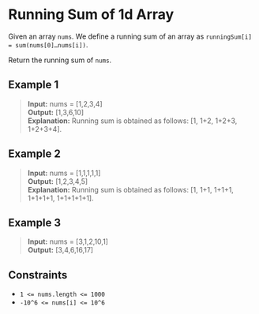 # Running Sum of 1d Array

Given an array `nums`. We define a running sum of an array as `runningSum[i] = sum(nums[0]…nums[i])`.

Return the running sum of `nums`.

## Example 1

> **Input:** nums = [1,2,3,4]\
> **Output:** [1,3,6,10]\
> **Explanation:** Running sum is obtained as follows: [1, 1+2, 1+2+3, 1+2+3+4].

## Example 2

> **Input:** nums = [1,1,1,1,1]\
> **Output:** [1,2,3,4,5]\
> **Explanation:** Running sum is obtained as follows: [1, 1+1, 1+1+1, 1+1+1+1, 1+1+1+1+1].

## Example 3

> **Input:** nums = [3,1,2,10,1]\
> **Output:** [3,4,6,16,17]

## Constraints

- `1 <= nums.length <= 1000`
- `-10^6 <= nums[i] <= 10^6`
